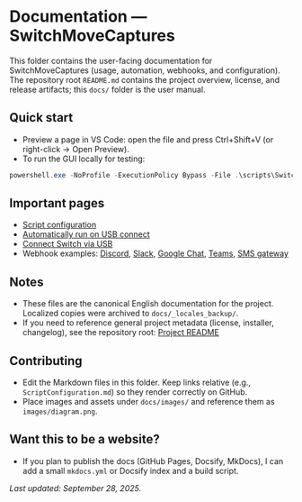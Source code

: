 # Documentation — SwitchMoveCaptures

This folder contains the user-facing documentation for SwitchMoveCaptures (usage, automation, webhooks, and configuration). The repository root `README.md` contains the project overview, license, and release artifacts; this `docs/` folder is the user manual.

## Quick start
- Preview a page in VS Code: open the file and press Ctrl+Shift+V (or right-click → Open Preview).
- To run the GUI locally for testing:

```powershell
powershell.exe -NoProfile -ExecutionPolicy Bypass -File .\scripts\SwitchMoveCapturesGUI.ps1
```

## Important pages
- [Script configuration](ScriptConfiguration.md)
- [Automatically run on USB connect](AutoRunOnUSB.md)
- [Connect Switch via USB](ConnectSwitchViaUSB.md)
- Webhook examples: [Discord](DiscordWebhook.md), [Slack](SlackWebhook.md), [Google Chat](GoogleChatWebhook.md), [Teams](TeamsWebhook.md), [SMS gateway](SmsGateway.md)

## Notes
- These files are the canonical English documentation for the project. Localized copies were archived to `docs/_locales_backup/`.
- If you need to reference general project metadata (license, installer, changelog), see the repository root: [Project README](https://github.com/shaptonstahl/SwitchMoveCaptures/blob/main/README.md)

## Contributing
- Edit the Markdown files in this folder. Keep links relative (e.g., `ScriptConfiguration.md`) so they render correctly on GitHub.
- Place images and assets under `docs/images/` and reference them as `images/diagram.png`.

## Want this to be a website?
- If you plan to publish the docs (GitHub Pages, Docsify, MkDocs), I can add a small `mkdocs.yml` or Docsify index and a build script.

*Last updated: September 28, 2025.*
